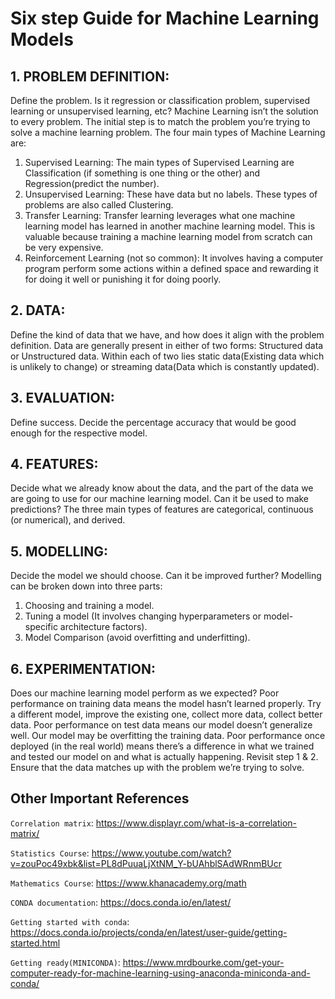 # Six step Guide for Machine Learning Models

## 1. PROBLEM DEFINITION:

Define the problem. Is it regression or classification problem, supervised learning or unsupervised learning, etc?
Machine Learning isn’t the solution to every problem. The initial step is to match the problem you’re trying to solve a machine learning problem.
The four main types of Machine Learning are:
1. Supervised Learning: The main types of Supervised Learning are Classification (if something is one thing or the other) and Regression(predict the number).
2. Unsupervised Learning: These have data but no labels. These types of problems are also called Clustering.
3. Transfer Learning: Transfer learning leverages what one machine learning model has learned in another machine learning model. This is valuable because training a machine learning model from scratch can be very expensive.
4. Reinforcement Learning (not so common): It involves having a computer program perform some actions within a defined space and rewarding it for doing it well or punishing it for doing poorly.

## 2. DATA:
Define the kind of data that we have, and how does it align with the problem definition.
Data are generally present in either of two forms: Structured data or Unstructured data. Within each of two lies static data(Existing data which is unlikely to change) or streaming data(Data which is constantly updated).

## 3. EVALUATION:
Define success. Decide the percentage accuracy that would be good enough for the respective model.

## 4. FEATURES:
Decide what we already know about the data, and the part of the data we are going to use for our machine learning model. Can it be used to make predictions? The three main types of features are categorical, continuous (or numerical), and derived.

## 5. MODELLING:
Decide the model we should choose. Can it be improved further?
Modelling can be broken down into three parts:
1. Choosing and training a model.
2. Tuning a model (It involves changing hyperparameters or model-specific architecture factors).
3. Model Comparison (avoid overfitting and underfitting).

## 6. EXPERIMENTATION:
Does our machine learning model perform as we expected?
Poor performance on training data means the model hasn’t learned properly. Try a different model, improve the existing one, collect more data, collect better data.
Poor performance on test data means our model doesn’t generalize well. Our model may be overfitting the training data.
Poor performance once deployed (in the real world) means there’s a difference in what we trained and tested our model on and what is actually happening. Revisit step 1 & 2. Ensure that the data matches up with the problem we’re trying to solve.



## Other Important References

`Correlation matrix`: https://www.displayr.com/what-is-a-correlation-matrix/

`Statistics Course`: https://www.youtube.com/watch?v=zouPoc49xbk&list=PL8dPuuaLjXtNM_Y-bUAhblSAdWRnmBUcr

`Mathematics Course`: https://www.khanacademy.org/math

`CONDA documentation`: https://docs.conda.io/en/latest/

`Getting started with conda`: https://docs.conda.io/projects/conda/en/latest/user-guide/getting-started.html

`Getting ready(MINICONDA)`: https://www.mrdbourke.com/get-your-computer-ready-for-machine-learning-using-anaconda-miniconda-and-conda/



